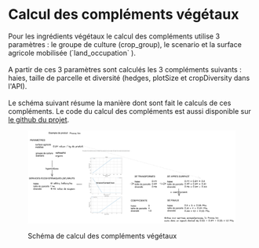 # Calcul des compléments végétaux

Pour les ingrédients végétaux le calcul des compléments utilise 3 paramètres : le groupe de culture (crop\_group), le scenario et la surface agricole mobilisée (\`land\_occupation\` ).\
\
A partir de ces 3 paramètres sont calculés les 3 compléments suivants : haies, taille de parcelle et diversité (hedges, plotSize et cropDiversity dans l'API).\
\
Le schéma suivant résume la manière dont sont fait le calculs de ces compléments. Le code du calcul des compléments est aussi disponible sur [le github du projet](https://github.com/MTES-MCT/ecobalyse/blob/master/data/food/ecosystemic_services/ecosystemic_services.py).



<figure><img src="../../.gitbook/assets/image (282).png" alt=""><figcaption><p>Schéma de calcul des compléments végétaux</p></figcaption></figure>
